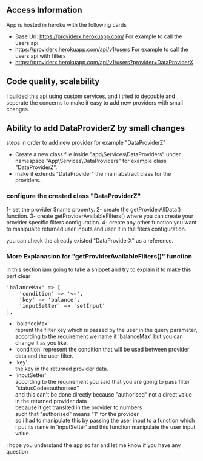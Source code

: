 ## Access Information

App is hosted in heroku with the following cards
- Base Url: https://providerx.herokuapp.com/
For example to call the users api
- https://providerx.herokuapp.com/api/v1/users
For example to call the users api with filters
- https://providerx.herokuapp.com/api/v1/users?provider=DataProviderX

## Code quality, scalability

I builded this api using custom services, and i tried to decouble and seperate the concerns to make it easy to add new providers with small changes.

## Ability to add DataProviderZ by small changes

steps in order to add new provider for example "DataProviderZ"

- Create a new class file inside "app\Services\DataProviders" under namespace "App\Services\DataProviders" for example class "DataProviderZ".
- make it extends "DataProvider" the main abstract class for the providers.

### configure the created class "DataProviderZ"

1- set the provider $name property.
2- create the getProviderAllData() function.
3- create getProviderAvailableFilters() where you can create your provider specific filters configuration.
4- create any other function you want to manipualte returned user inputs and user it in the fiters configuration.

you can check the already existed "DataProviderX" as a reference.

### More Explanasion for "getProviderAvailableFilters()" function

in this section iam going to take a snippet and try to explain it to make this part clear

<pre>
'balanceMax' => [
    'condition' => '<=',
    'key' => 'balance',
    'inputSetter' => 'setInput'
],
</pre>

- 'balanceMax' <br /> reprent the filter key which is passed by the user in the query parameter, 
according to the requirement we name it 'balanceMax' but you can change it as you like.
- 'condition' represent the condition that will be used between provider data and the user filter.
- 'key' <br /> the key in the returned provider data. 
- 'inputSetter' <br /> according to the requirement you said that you are going to pass filter "statusCode=authorised" <br /> and this can't be done directly because "authorised" not a direct value in the returned provider data <br /> because it get translted in the provider to numbers <br /> such that "authorised" means "1" for the provider <br /> so i had to manipulate this by passing the user input to a function which i put its name in 'inputSetter' and this function manipulate the user input value.

i hope you understand the app so far and let me know if you have any question